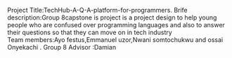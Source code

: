 Project Title:TechHub-A-Q-A-platform-for-programmers.
Brife description:Group 8capstone is project is a project design to help young people who are confused over programming languages and also to answer their questions so that they can move on in tech industry  
Team members:Ayo festus,Emmanuel uzor,Nwani somtochukwu and ossai Onyekachi .
Group 8 Advisor :Damian  

